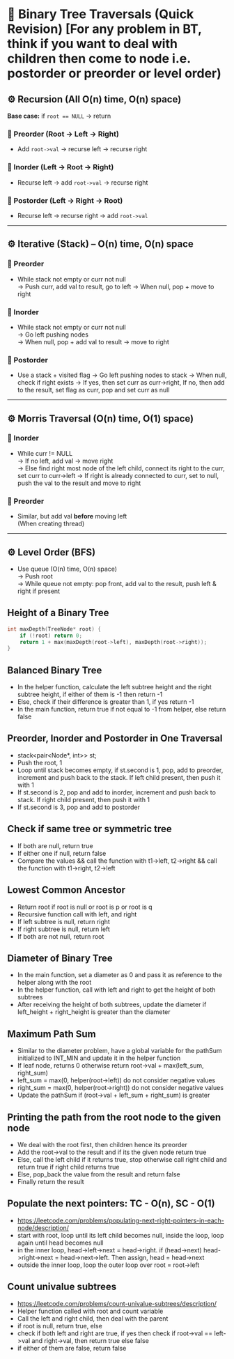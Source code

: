 # 🌳 Binary Tree Traversals (Quick Revision) [For any problem in BT, think if you want to deal with children then come to node i.e. postorder or preorder or level order)

## ⚙️ Recursion (All O(n) time, O(n) space)
**Base case:** if `root == NULL` → return

### 🔹 Preorder (Root → Left → Right)
- Add `root->val` → recurse left → recurse right

### 🔹 Inorder (Left → Root → Right)
- Recurse left → add `root->val` → recurse right

### 🔹 Postorder (Left → Right → Root)
- Recurse left → recurse right → add `root->val`

---

## ⚙️ Iterative (Stack) – O(n) time, O(n) space

### 🔹 Preorder
- While stack not empty or curr not null  
  → Push curr, add val to result, go to left
  → When null, pop + move to right

### 🔹 Inorder
- While stack not empty or curr not null  
  → Go left pushing nodes  
  → When null, pop + add val to result → move to right

### 🔹 Postorder
- Use a stack + visited flag 
  → Go left pushing nodes to stack
  → When null, check if right exists → If yes, then set curr as curr->right, If no, then add to the result, set flag as curr, pop and set curr as null
  
---

## ⚙️ Morris Traversal (O(n) time, **O(1)** space)

### 🔹 Inorder
- While curr != NULL  
  → If no left, add val → move right  
  → Else find right most node of the left child, connect its right to the curr, set curr to curr->left
  → If right is already connected to curr, set to null, push the val to the result and move to right

### 🔹 Preorder
- Similar, but add val **before** moving left  
  (When creating thread)

---

## ⚙️ Level Order (BFS)
- Use queue (O(n) time, O(n) space)  
  → Push root  
  → While queue not empty: pop front, add val to the result, push left & right if present

## Height of a Binary Tree
```cpp
int maxDepth(TreeNode* root) {
    if (!root) return 0;
    return 1 + max(maxDepth(root->left), maxDepth(root->right));
}
```

## Balanced Binary Tree
- In the helper function, calculate the left subtree height and the right subtree height, if either of them is -1 then return -1
- Else, check if their difference is greater than 1, if yes return -1
- In the main function, return true if not equal to -1 from helper, else return false

## Preorder, Inorder and Postorder in One Traversal
- stack<pair<Node*, int>> st;
- Push the root, 1
- Loop until stack becomes empty, if st.second is 1, pop, add to preorder, increment and push back to the stack. If left child present, then push it with 1
- If st.second is 2, pop and add to inorder, increment and push back to stack. If right child present, then push it with 1
- If st.second is 3, pop and add to postorder

## Check if same tree or symmetric tree
- If both are null, return true
- If either one if null, return false
- Compare the values && call the function with t1->left, t2->right && call the function with t1->right, t2->left

## Lowest Common Ancestor
- Return root if root is null or root is p or root is q
- Recursive function call with left, and right
- If left subtree is null, return right
- If right subtree is null, return left
- If both are not null, return root

## Diameter of Binary Tree
- In the main function, set a diameter as 0 and pass it as reference to the helper along with the root
- In the helper function, call with left and right to get the height of both subtrees
- After receiving the height of both subtrees, update the diameter if left_height + right_height is greater than the diameter

## Maximum Path Sum
- Similar to the diameter problem, have a global variable for the pathSum initialized to INT_MIN and update it in the helper function
- If leaf node, returns 0 otherwise return root->val + max(left_sum, right_sum)
- left_sum = max(0, helper(root->left)) do not consider negative values
- right_sum = max(0, helper(root->right)) do not consider negative values
- Update the pathSum if (root->val + left_sum + right_sum) is greater

## Printing the path from the root node to the given node
- We deal with the root first, then children hence its preorder
- Add the root->val to the result and if its the given node return true
- Else, call the left child if it returns true, stop otherwise call right child and return true if right child returns true
- Else, pop_back the value from the result and return false
- Finally return the result

## Populate the next pointers: TC - O(n), SC - O(1)
- https://leetcode.com/problems/populating-next-right-pointers-in-each-node/description/
- start with root, loop until its left child becomes null, inside the loop, loop again until head becomes null
- in the inner loop, head->left->next = head->right. if (head->next) head->right->next = head->next->left. Then assign, head = head->next
- outside the inner loop, loop the outer loop over root = root->left

## Count univalue subtrees
- https://leetcode.com/problems/count-univalue-subtrees/description/
- Helper function called with root and count variable
- Call the left and right child, then deal with the parent
- if root is null, return true, else
- check if both left and right are true, if yes then check if root->val == left->val and right->val, then return true else false
- if either of them are false, return false
